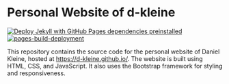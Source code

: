# Personal Website of d-kleine

[![Deploy Jekyll with GitHub Pages dependencies preinstalled](https://github.com/d-kleine/d-kleine.github.io/actions/workflows/jekyll-gh-pages.yml/badge.svg)](https://github.com/d-kleine/d-kleine.github.io/actions/workflows/jekyll-gh-pages.yml)
[![pages-build-deployment](https://github.com/d-kleine/d-kleine.github.io/actions/workflows/pages/pages-build-deployment/badge.svg)](https://github.com/d-kleine/d-kleine.github.io/actions/workflows/pages/pages-build-deployment)


This repository contains the source code for the personal website of Daniel Kleine, hosted at https://d-kleine.github.io/. The website is built using HTML, CSS, and JavaScript. It also uses the Bootstrap framework for styling and responsiveness.
